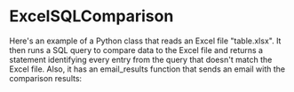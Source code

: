 # ExcelSQLComparison

Here's an example of a Python class that reads an Excel file "table.xlsx". It then runs a SQL query to compare data to the Excel file and returns a statement identifying every entry from the query that doesn't match the Excel file. Also, it has an email_results function that sends an email with the comparison results:
